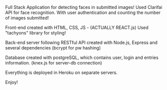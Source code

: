 Full Stack Application for detecting faces in submitted images! Used Clarifai API for face recognition.
With user authentication and counting the number of images submitted!

Front-end created with HTML, CSS, JS - (ACTUALLY REACT.js)
Used "tachyons" library for styling!

Back-end server following RESTful API created with Node.js, Express and several dependencies (bcrypt for pw hashing)

Database created with postgreSQL, which contains user, login and entries information. (knex.js for server-db connection)

Everything is deployed in Heroku on separate servers.

Enjoy!

